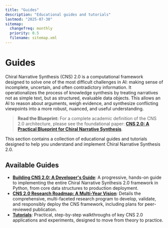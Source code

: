 ```yaml
---
title: "Guides"
description: "Educational guides and tutorials"
lastmod: "2025-07-30"
sitemap:
  changefreq: monthly
  priority: 0.5
  filename: sitemap.xml
---
```


# Guides

Chiral Narrative Synthesis (CNS) 2.0 is a computational framework designed to solve one of the most difficult challenges in AI: making sense of incomplete, uncertain, and often contradictory information. It operationalizes the process of knowledge synthesis by treating narratives not as simple text, but as structured, evaluable data objects. This allows an AI to reason about arguments, weigh evidence, and synthesize conflicting viewpoints into a more robust, nuanced, and useful understanding.

> **Read the Blueprint:** For a complete academic definition of the CNS 2.0 architecture, please see the foundational paper: **[CNS 2.0: A Practical Blueprint for Chiral Narrative Synthesis](/papers/ResearchProposal-ChiralNarrativeSynthesis_20250617.pdf)**.

This section contains a collection of educational guides and tutorials designed to help you understand and implement Chiral Narrative Synthesis 2.0.

## Available Guides

-   **[Building CNS 2.0: A Developer's Guide](./building-cns-2.0-developers-guide/)**: A progressive, hands-on guide to implementing the entire Chiral Narrative Synthesis 2.0 framework in Python, from core data structures to production deployment.
-   **[CNS 2.0 Research Roadmap: A Multi-Year Vision](./cns-2.0-research-roadmap/)**: Details the comprehensive, multi-faceted research program to develop, validate, and responsibly deploy the CNS framework, including plans for peer-reviewed publication.
-   **[Tutorials](./tutorials/)**: Practical, step-by-step walkthroughs of key CNS 2.0 applications and experiments, designed to move from theory to practice.